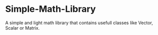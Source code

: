 # Simple-Math-Library
A simple and light math library that contains usefull classes like Vector, Scalar or Matrix.
